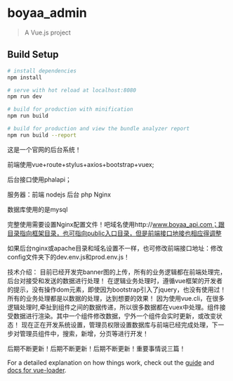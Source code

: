 # boyaa_admin

> A Vue.js project

## Build Setup

``` bash
# install dependencies
npm install

# serve with hot reload at localhost:8080
npm run dev

# build for production with minification
npm run build

# build for production and view the bundle analyzer report
npm run build --report
```

这是一个官网的后台系统！

前端使用vue+route+stylus+axios+bootstrap+vuex;

后台接口使用phalapi；

服务器：前端  nodejs    后台 php   Nginx

数据库使用的是mysql

完整使用需要设置Nginx配置文件！吧域名使用http://www.boyaa_api.com；跟目录指向框架目录，也可指向public入口目录，但是前端接口地接也相应得调整

如果后台nginx或apache目录和域名设置不一样，也可修改前端接口地址：修改config文件夹下的dev.env.js和prod.env.js！




技术介绍：
  目前已经开发完banner图的上传，所有的业务逻辑都在前端处理完，后台对接受和发送的数据进行处理！
  在逻辑业务处理时，遵循vue框架的开发者的提示，没有操作dom元素，即使因为bootstrap引入了jquery，也没有使用过！
  所有的业务处理都是以数据的处理，达到想要的效果！
  因为使用vue.cli，在很多逻辑处理时,牵扯到组件之间的数据传递，所以很多数据都在vuex中处理。组件接受数据进行渲染。其中一个组件修改数据，宁外一个组件会实时更新，或改变状态！
  现在正在开发系统设置，管理员权限设置数据库与前端已经完成处理，下一步对管理员组件中，搜索，新增，分页等进行开发！





  后期不断更新！后期不断更新！后期不断更新！重要事情说三篇！



For a detailed explanation on how things work, check out the [guide](http://vuejs-templates.github.io/webpack/) and [docs for vue-loader](http://vuejs.github.io/vue-loader).
